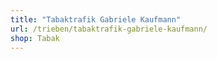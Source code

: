 ```yaml
---
title: "Tabaktrafik Gabriele Kaufmann"
url: /trieben/tabaktrafik-gabriele-kaufmann/
shop: Tabak
---
```


